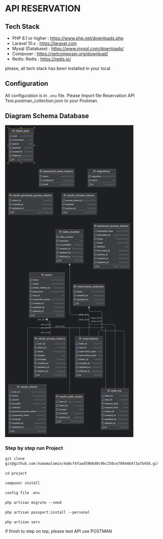 # API RESERVATION

## Tech Stack
- PHP 8.1 or higher : https://www.php.net/downloads.php
- Laravel 10.x : https://laravel.com
- Mysql (Database) : https://www.mysql.com/downloads/
- Composer : https://getcomposer.org/download/
- Redis: Redis : https://redis.io/

please, all tech stack has been installed in your local

## Configuration
All configuration is in `.env` file. Please Import file Reservation API Test.postman_collection.json to your Postman.

## Diagram Schema Database

![Schema Database Mapping](diagram-reservation-test-api.png)

### Step by step run Project

```Shell
git clone git@github.com:humamalamin/4a0cf4faad59b6d0c9bc250ce780446473a7b456.git

cd project

composer install

config file .env

php artisan migrate --seed

php artisan passport:install --personal

php artisan serv
```

if finish to step on top, please test API use POSTMAN